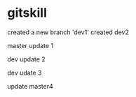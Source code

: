 # gitskill
created a new branch 'dev1'
created dev2

master update 1

dev update 2

dev udate 3

update master4